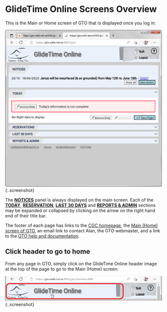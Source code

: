 # GlideTime Online Screens Overview

This is the Main or Home screen of GTO that is displayed once you log in:

![GTO Member is Logged in](./assets/images/GTO_Member_LoggedIn.png){:.screenshot}

The **[NOTICES](Notices.md)** panel is always displayed on the main screen.  Each of the **[TODAY](Today.md)**, **[RESERVATION](Reservations.md)**, **[LAST 30 DAYS](Last_30_days.md)** and **[REPORTS & ADMIN](Reports_Admin.md)** sections may be expanded or collapsed by clicking on the arrow on the right hand end of their title bar.

The footer of each page has links to the [CGC homepage](https://canterburyglidingclub.nz/), the [Main (Home) screen of GTO](https://canterburyglidingclub.nz/gto), an email link to contact Alan, the GTO webmaster, and a link to the [GTO help and documentation](https://gto.walls.net.nz:4443/gtodocs/).

## Click header to go to home

From any page in GTO, simply click on the GlideTime Online header image at the top of the page to go to the Main (Home) screen:

![Get home by clicking header](./assets/images/GTO_Click_Header_Snippet.png){:.screenshot}
